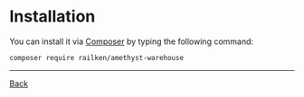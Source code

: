 # Installation

You can install it via [Composer](https://getcomposer.org/) by typing the following command:

```bash
composer require railken/amethyst-warehouse
```

---
[Back](index.md)